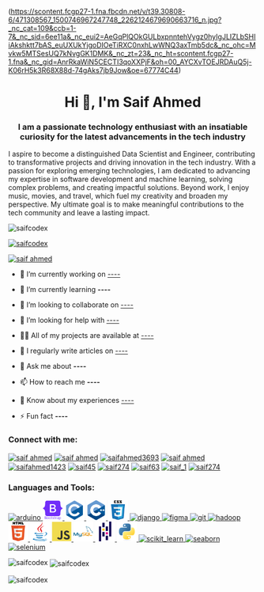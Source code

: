 (https://scontent.fcgp27-1.fna.fbcdn.net/v/t39.30808-6/471308567_1500746967247748_2262124679690663716_n.jpg?_nc_cat=109&ccb=1-7&_nc_sid=6ee11a&_nc_eui2=AeGqPlQOkGULbxpnntehVygz0hyIgJLIZLbSHIiAkshktt7bAS_euUXUkYjgoDIOeTiRXC0nxhLwWNQ3axTmb5dc&_nc_ohc=Mvkw5MTSesUQ7kNvgGK1DMK&_nc_zt=23&_nc_ht=scontent.fcgp27-1.fna&_nc_gid=AnrRkaWiN5CECTI3qoXXPjF&oh=00_AYCXvTOEJRDAuQ5j-K06rH5k3R68X88d-74gAks7jb9Jow&oe=67774C44)
<h1 align="center">Hi 👋, I'm Saif Ahmed</h1>
<h3 align="center">I am a passionate technology enthusiast with an insatiable curiosity for the latest advancements in the tech industry</h3>
I aspire to become a distinguished Data Scientist and Engineer, contributing to transformative projects and driving innovation in the tech industry. With a passion for exploring emerging technologies, I am dedicated to advancing my expertise in software development and machine learning, solving complex problems, and creating impactful solutions. Beyond work, I enjoy music, movies, and travel, which fuel my creativity and broaden my perspective. My ultimate goal is to make meaningful contributions to the tech community and leave a lasting impact.
<p align="left"> <img src="https://komarev.com/ghpvc/?username=saifcodex&label=Profile%20views&color=0e75b6&style=flat" alt="saifcodex" /> </p>

<p align="left"> <a href="https://github.com/ryo-ma/github-profile-trophy"><img src="https://github-profile-trophy.vercel.app/?username=saifcodex" alt="saifcodex" /></a> </p>

<p align="left"> <a href="https://twitter.com/saif ahmed" target="blank"><img src="https://img.shields.io/twitter/follow/saif ahmed?logo=twitter&style=for-the-badge" alt="saif ahmed" /></a> </p>

- 🔭 I’m currently working on [----](----)

- 🌱 I’m currently learning **----**

- 👯 I’m looking to collaborate on [----](----)

- 🤝 I’m looking for help with [----](----)

- 👨‍💻 All of my projects are available at [----](----)

- 📝 I regularly write articles on [----](----)

- 💬 Ask me about **----**

- 📫 How to reach me **----**

- 📄 Know about my experiences [----](----)

- ⚡ Fun fact **----**

<h3 align="left">Connect with me:</h3>
<p align="left">
<a href="https://twitter.com/saif ahmed" target="blank"><img align="center" src="https://raw.githubusercontent.com/rahuldkjain/github-profile-readme-generator/master/src/images/icons/Social/twitter.svg" alt="saif ahmed" height="30" width="40" /></a>
<a href="https://linkedin.com/in/saif ahmed" target="blank"><img align="center" src="https://raw.githubusercontent.com/rahuldkjain/github-profile-readme-generator/master/src/images/icons/Social/linked-in-alt.svg" alt="saif ahmed" height="30" width="40" /></a>
<a href="https://kaggle.com/saifahmed3693" target="blank"><img align="center" src="https://raw.githubusercontent.com/rahuldkjain/github-profile-readme-generator/master/src/images/icons/Social/kaggle.svg" alt="saifahmed3693" height="30" width="40" /></a>
<a href="https://fb.com/saif ahmed" target="blank"><img align="center" src="https://raw.githubusercontent.com/rahuldkjain/github-profile-readme-generator/master/src/images/icons/Social/facebook.svg" alt="saif ahmed" height="30" width="40" /></a>
<a href="https://instagram.com/saifahmed1423" target="blank"><img align="center" src="https://raw.githubusercontent.com/rahuldkjain/github-profile-readme-generator/master/src/images/icons/Social/instagram.svg" alt="saifahmed1423" height="30" width="40" /></a>
<a href="https://www.codechef.com/users/saif45" target="blank"><img align="center" src="https://cdn.jsdelivr.net/npm/simple-icons@3.1.0/icons/codechef.svg" alt="saif45" height="30" width="40" /></a>
<a href="https://www.hackerrank.com/saif274" target="blank"><img align="center" src="https://raw.githubusercontent.com/rahuldkjain/github-profile-readme-generator/master/src/images/icons/Social/hackerrank.svg" alt="saif274" height="30" width="40" /></a>
<a href="https://codeforces.com/profile/saif63" target="blank"><img align="center" src="https://raw.githubusercontent.com/rahuldkjain/github-profile-readme-generator/master/src/images/icons/Social/codeforces.svg" alt="saif63" height="30" width="40" /></a>
<a href="https://www.leetcode.com/saif_1" target="blank"><img align="center" src="https://raw.githubusercontent.com/rahuldkjain/github-profile-readme-generator/master/src/images/icons/Social/leet-code.svg" alt="saif_1" height="30" width="40" /></a>
<a href="https://www.hackerearth.com/saif274" target="blank"><img align="center" src="https://raw.githubusercontent.com/rahuldkjain/github-profile-readme-generator/master/src/images/icons/Social/hackerearth.svg" alt="saif274" height="30" width="40" /></a>
</p>

<h3 align="left">Languages and Tools:</h3>
<p align="left"> <a href="https://www.arduino.cc/" target="_blank" rel="noreferrer"> <img src="https://cdn.worldvectorlogo.com/logos/arduino-1.svg" alt="arduino" width="40" height="40"/> </a> <a href="https://getbootstrap.com" target="_blank" rel="noreferrer"> <img src="https://raw.githubusercontent.com/devicons/devicon/master/icons/bootstrap/bootstrap-plain-wordmark.svg" alt="bootstrap" width="40" height="40"/> </a> <a href="https://www.cprogramming.com/" target="_blank" rel="noreferrer"> <img src="https://raw.githubusercontent.com/devicons/devicon/master/icons/c/c-original.svg" alt="c" width="40" height="40"/> </a> <a href="https://www.w3schools.com/cpp/" target="_blank" rel="noreferrer"> <img src="https://raw.githubusercontent.com/devicons/devicon/master/icons/cplusplus/cplusplus-original.svg" alt="cplusplus" width="40" height="40"/> </a> <a href="https://www.w3schools.com/css/" target="_blank" rel="noreferrer"> <img src="https://raw.githubusercontent.com/devicons/devicon/master/icons/css3/css3-original-wordmark.svg" alt="css3" width="40" height="40"/> </a> <a href="https://www.djangoproject.com/" target="_blank" rel="noreferrer"> <img src="https://cdn.worldvectorlogo.com/logos/django.svg" alt="django" width="40" height="40"/> </a> <a href="https://www.figma.com/" target="_blank" rel="noreferrer"> <img src="https://www.vectorlogo.zone/logos/figma/figma-icon.svg" alt="figma" width="40" height="40"/> </a> <a href="https://git-scm.com/" target="_blank" rel="noreferrer"> <img src="https://www.vectorlogo.zone/logos/git-scm/git-scm-icon.svg" alt="git" width="40" height="40"/> </a> <a href="https://hadoop.apache.org/" target="_blank" rel="noreferrer"> <img src="https://www.vectorlogo.zone/logos/apache_hadoop/apache_hadoop-icon.svg" alt="hadoop" width="40" height="40"/> </a> <a href="https://www.w3.org/html/" target="_blank" rel="noreferrer"> <img src="https://raw.githubusercontent.com/devicons/devicon/master/icons/html5/html5-original-wordmark.svg" alt="html5" width="40" height="40"/> </a> <a href="https://www.java.com" target="_blank" rel="noreferrer"> <img src="https://raw.githubusercontent.com/devicons/devicon/master/icons/java/java-original.svg" alt="java" width="40" height="40"/> </a> <a href="https://developer.mozilla.org/en-US/docs/Web/JavaScript" target="_blank" rel="noreferrer"> <img src="https://raw.githubusercontent.com/devicons/devicon/master/icons/javascript/javascript-original.svg" alt="javascript" width="40" height="40"/> </a> <a href="https://www.mysql.com/" target="_blank" rel="noreferrer"> <img src="https://raw.githubusercontent.com/devicons/devicon/master/icons/mysql/mysql-original-wordmark.svg" alt="mysql" width="40" height="40"/> </a> <a href="https://pandas.pydata.org/" target="_blank" rel="noreferrer"> <img src="https://raw.githubusercontent.com/devicons/devicon/2ae2a900d2f041da66e950e4d48052658d850630/icons/pandas/pandas-original.svg" alt="pandas" width="40" height="40"/> </a> <a href="https://www.python.org" target="_blank" rel="noreferrer"> <img src="https://raw.githubusercontent.com/devicons/devicon/master/icons/python/python-original.svg" alt="python" width="40" height="40"/> </a> <a href="https://scikit-learn.org/" target="_blank" rel="noreferrer"> <img src="https://upload.wikimedia.org/wikipedia/commons/0/05/Scikit_learn_logo_small.svg" alt="scikit_learn" width="40" height="40"/> </a> <a href="https://seaborn.pydata.org/" target="_blank" rel="noreferrer"> <img src="https://seaborn.pydata.org/_images/logo-mark-lightbg.svg" alt="seaborn" width="40" height="40"/> </a> <a href="https://www.selenium.dev" target="_blank" rel="noreferrer"> <img src="https://raw.githubusercontent.com/detain/svg-logos/780f25886640cef088af994181646db2f6b1a3f8/svg/selenium-logo.svg" alt="selenium" width="40" height="40"/> </a> </p>

<p><img align="left" src="https://github-readme-stats.vercel.app/api/top-langs?username=saifcodex&show_icons=true&locale=en&layout=compact" alt="saifcodex" /></p>

<p>&nbsp;<img align="center" src="https://github-readme-stats.vercel.app/api?username=saifcodex&show_icons=true&locale=en" alt="saifcodex" /></p>

<p><img align="center" src="https://github-readme-streak-stats.herokuapp.com/?user=saifcodex&" alt="saifcodex" /></p>
